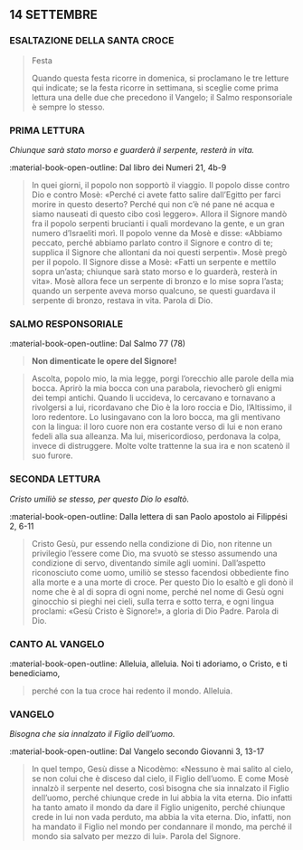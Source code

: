 ## 14 SETTEMBRE
> 
### ESALTAZIONE DELLA SANTA CROCE
> 
> Festa
> 
> Quando questa festa ricorre in domenica, si proclamano le tre letture qui indicate; se la festa ricorre in settimana, si sceglie come prima lettura una delle due che precedono il Vangelo; il Salmo responsoriale è sempre lo stesso.
> 
### PRIMA LETTURA
*Chiunque sarà stato morso e guarderà il serpente, resterà in vita.*

:material-book-open-outline: Dal libro dei Numeri
21, 4b-9

> In quei giorni, il popolo non sopportò il viaggio. Il popolo disse contro Dio e contro Mosè: «Perché ci avete fatto salire dall’Egitto per farci morire in questo deserto? Perché qui non c’è né pane né acqua e siamo nauseati di questo cibo così leggero». Allora il Signore mandò fra il popolo serpenti brucianti i quali mordevano la gente, e un gran numero d’Israeliti morì. Il popolo venne da Mosè e disse: «Abbiamo peccato, perché abbiamo parlato contro il Signore e contro di te; supplica il Signore che allontani da noi questi serpenti». Mosè pregò per il popolo. Il Signore disse a Mosè: «Fatti un serpente e mettilo sopra un’asta; chiunque sarà stato morso e lo guarderà, resterà in vita». Mosè allora fece un serpente di bronzo e lo mise sopra l’asta; quando un serpente aveva morso qualcuno, se questi guardava il serpente di bronzo, restava in vita. Parola di Dio.
> 
### SALMO RESPONSORIALE
:material-book-open-outline: Dal Salmo 77 (78)

>**Non dimenticate le opere del Signore!**

> Ascolta, popolo mio, la mia legge,
> porgi l’orecchio alle parole della mia bocca.
> Aprirò la mia bocca con una parabola,
> rievocherò gli enigmi dei tempi antichi.
> Quando li uccideva, lo cercavano
> e tornavano a rivolgersi a lui,
> ricordavano che Dio è la loro roccia
> e Dio, l’Altissimo, il loro redentore.
> Lo lusingavano con la loro bocca,
> ma gli mentivano con la lingua:
> il loro cuore non era costante verso di lui
> e non erano fedeli alla sua alleanza.
> Ma lui, misericordioso, perdonava la colpa,
> invece di distruggere.
> Molte volte trattenne la sua ira
> e non scatenò il suo furore.
> 
### SECONDA LETTURA
*Cristo umiliò se stesso, per questo Dio lo esaltò.*

:material-book-open-outline: Dalla lettera di san Paolo apostolo ai Filippési
2, 6-11

> Cristo Gesù, pur essendo nella condizione di Dio, non ritenne un privilegio l’essere come Dio, ma svuotò se stesso assumendo una condizione di servo, diventando simile agli uomini. Dall’aspetto riconosciuto come uomo, umiliò se stesso facendosi obbediente fino alla morte e a una morte di croce. Per questo Dio lo esaltò e gli donò il nome che è al di sopra di ogni nome, perché nel nome di Gesù ogni ginocchio si pieghi nei cieli, sulla terra e sotto terra, e ogni lingua proclami: «Gesù Cristo è Signore!», a gloria di Dio Padre. Parola di Dio.
> 
### CANTO AL VANGELO
:material-book-open-outline: Alleluia, alleluia.
Noi ti adoriamo, o Cristo, e ti benediciamo,
> perché con la tua croce hai redento il mondo.
> Alleluia.
> 
### VANGELO
*Bisogna che sia innalzato il Figlio dell’uomo.*

:material-book-open-outline: Dal Vangelo secondo Giovanni
3, 13-17

> In quel tempo, Gesù disse a Nicodèmo: «Nessuno è mai salito al cielo, se non colui che è disceso dal cielo, il Figlio dell’uomo. E come Mosè innalzò il serpente nel deserto, così bisogna che sia innalzato il Figlio dell’uomo, perché chiunque crede in lui abbia la vita eterna. Dio infatti ha tanto amato il mondo da dare il Figlio unigenito, perché chiunque crede in lui non vada perduto, ma abbia la vita eterna. Dio, infatti, non ha mandato il Figlio nel mondo per condannare il mondo, ma perché il mondo sia salvato per mezzo di lui». Parola del Signore.